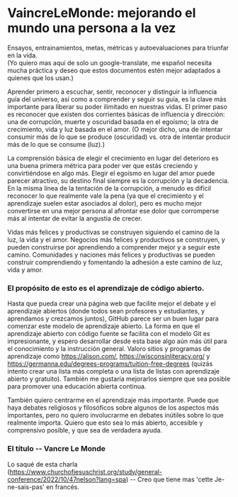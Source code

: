 # VaincreLeMonde: mejorando el mundo una persona a la vez
Ensayos, entrainamientos, metas, métricas y autoevaluaciones para triunfar en la vida.</br>
(Yo quiero mas aqui de solo un google-translate, me español necesita mucha práctica y deseo que estos documentos estén mejor adaptados a quienes que los usan.)

Aprender primero a escuchar, sentir, reconocer y distinguir la influencia guía del universo, así como a comprender y seguir su guía, es la clave más importante para liberar su poder ilimitado en nuestras vidas. El primer paso es reconocer que existen dos corrientes básicas de influencia y dirección: una de corrupción, muerte y oscuridad basada en el egoísmo; la otra de crecimiento, vida y luz basada en el amor. (O mejor dicho, una de intentar consumir más de lo que se produce (oscuridad) vs. otra de intentar producir más de lo que se consume (luz).)

La comprensión básica de elegir el crecimiento en lugar del deterioro es una buena primera métrica para poder ver que estás creciendo y convirtiéndose en algo más. Elegir el egoísmo en lugar del amor puede parecer atractivo, su destino final siempre es la corrupción y la decadencia. En la misma línea de la tentación de la corrupción, a menudo es difícil reconocer lo que realmente vale la pena (ya que el crecimiento y el aprendizaje suelen estar asociados al dolor), pero es mucho mejor convertirse en una mejor persona al afrontar ese dolor que corromperse más al intentar de evitar la angustia de crecer.

Vidas más felices y productivas se construyen siguiendo el camino de la luz, la vida y el amor. Negocios más felices y productivos se construyen, y pueden construirse por aprendiendo a comprender mejor y a seguir este camino. Comunidades y naciones más felices y productivas se pueden construir comprendiendo y fomentando la adhesión a este camino de luz, vida y amor.

### El propósito de esto es el aprendizaje de código abierto.
Hasta que pueda crear una página web que facilite mejor el debate y el aprendizaje abiertos (donde todos sean profesores y estudiantes, y aprendamos y crezcamos juntos), GitHub parece ser un buen lugar para comenzar este modelo de aprendizaje abierto. La forma en que el aprendizaje abierto con código fuente se facilita con el modelo Git es impresionante, y espero desarrollar desde esta base algo aún más útil para el conocimiento y la instrucción general. Valoro sitios y programas de aprendizaje como https://alison.com/, https://wisconsinliteracy.org/ y https://germanna.edu/degrees-programs/tuition-free-degrees (quizás intento crear una lista más completa o una lista de listas con aprendizaje abierto y gratuito). También me gustaría mejorarlos siempre que sea posible para promover una educación abierta continua.

También quiero centrarme en el aprendizaje más importante. Puede que haya debates religiosos y filosóficos sobre algunos de los aspectos más importantes, pero no quiero involucrarme en debates inútiles sobre lo que realmente importa. Quiero que esto sea lo más abierto, accesible y comprensivo posible, y que sea de verdadera ayuda.

### El título -- Vancre Le Monde
Lo saqué de esta charla (https://www.churchofjesuschrist.org/study/general-conference/2022/10/47nelson?lang=spa) -- Creo que tiene mas 'cette Je-ne-sais-pas' en francés.
